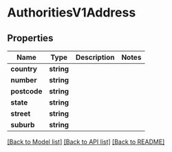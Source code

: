 # AuthoritiesV1Address

## Properties
Name | Type | Description | Notes
------------ | ------------- | ------------- | -------------
**country** | **string** |  | 
**number** | **string** |  | 
**postcode** | **string** |  | 
**state** | **string** |  | 
**street** | **string** |  | 
**suburb** | **string** |  | 

[[Back to Model list]](../../README.md#documentation-for-models) [[Back to API list]](../../README.md#documentation-for-api-endpoints) [[Back to README]](../../README.md)

